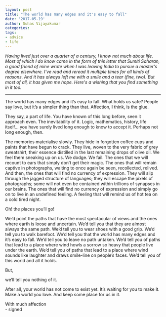 ```yaml
---
layout: post
title: "The world has many edges and it's easy to fall"
date: '2017-05-19'
author: Suhas Vijayakumar
categories:
tags:
- advice
- life
---
```

*Having lived just over a quarter of a century, I know not much about life. Most of which I do know came in the form of this letter that Sumiti Saharan, a good friend of mine wrote when I was leaving India to pursue a master's degree elsewhere. I've read and reread it multiple times for all kinds of reasons. And it has always left me with a smile and a tear (fine, two). But most of all, it has given me hope. Here's a wishing that you find something in it too.*

---

The world has many edges and it’s easy to fall.
What holds us safe? People say love, but it’s a simpler thing than that. Affection, I think, is the glue.

They say, a part of life. You have known of this long before,
seen it approach even. The inevitability of it. Logic, mathematics, history, life itself… you have surely lived long enough to know to accept it. Perhaps not long enough, then.

The memories materialise slowly. They hide in forgotten coffee cups and paints that have begun to crack. They live, woven to the very fabric of grey sweatshirt, their essence distilled in the last remaining drops of olive oil. We feel them sneaking up on us. We dodge. We fail. The ones that we will recount to ears that simply don’t get their magic. The ones that will remain captive in photographs, waiting to once again be seen, recollected, relived. And then, the ones that will find no currency of expression. They will slip through the jagged structure of languages; they will escape the pixels of photographs; some will not even be contained within trillions of synapses in our brains. The ones that will find no currency of expression and simply go on to live in an undefined feeling. A feeling that will remind us of hot tea on a cold tired night.

Oh! the places you’ll go!

We’d point the paths that have the most spectacular of views and the ones where earth is loose and uncertain. We’d tell you that they are almost always the same path. We’d tell you to wear shoes with a good grip. We’d tell you to walk barefoot. We’d tell you that the world has many edges and it’s easy to fall. We’d tell you to leave no path untaken. We’d tell you of paths that lead to a place where wind howls a sorrow so heavy that people live under the earth. We’d tell you of paths that lead to a place where wind sounds like laughter and draws smile-line on people’s faces. We’d tell you of this world and all it holds.

But,

we’ll tell you nothing of it.

After all, your world has not come to exist yet. It’s waiting for you to make it.
Make a world you love.
And keep some place for us in it.

With much affection <br>
\- signed
